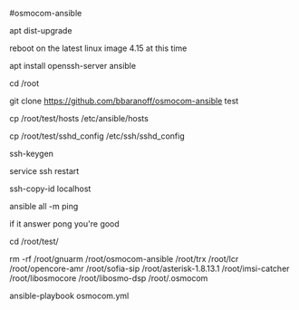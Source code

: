 #osmocom-ansible

apt dist-upgrade

reboot on the latest linux image 4.15 at this time

apt install openssh-server ansible

cd /root

git clone https://github.com/bbaranoff/osmocom-ansible test

cp /root/test/hosts /etc/ansible/hosts

cp /root/test/sshd_config /etc/ssh/sshd_config

ssh-keygen

service ssh restart

ssh-copy-id localhost

ansible all -m ping

if it answer pong you're good

cd /root/test/

rm -rf /root/gnuarm /root/osmocom-ansible /root/trx /root/lcr /root/opencore-amr /root/sofia-sip /root/asterisk-1.8.13.1 /root/imsi-catcher /root/libosmocore /root/libosmo-dsp /root/.osmocom

ansible-playbook osmocom.yml


